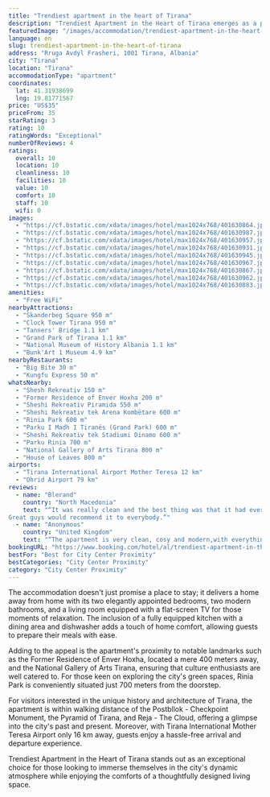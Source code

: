 ```yaml
---
title: "Trendiest apartment in the heart of Tirana"
description: "Trendiest Apartment in the Heart of Tirana emerges as a prime choice for travelers seeking a blend of comfort and convenience in Albania's vibrant capital."
featuredImage: "/images/accommodation/trendiest-apartment-in-the-heart-of-tirana-401630864.jpg"
language: en
slug: trendiest-apartment-in-the-heart-of-tirana
address: "Rruga Avdyl Frasheri, 1001 Tirana, Albania"
city: "Tirana"
location: "Tirana"
accommodationType: "apartment"
coordinates:
  lat: 41.31938699
  lng: 19.81771567
price: "US$35"
priceFrom: 35
starRating: 3
rating: 10
ratingWords: "Exceptional"
numberOfReviews: 4
ratings:
  overall: 10
  location: 10
  cleanliness: 10
  facilities: 10
  value: 10
  comfort: 10
  staff: 10
  wifi: 0
images:
  - "https://cf.bstatic.com/xdata/images/hotel/max1024x768/401630864.jpg?k=537cfe933648f0359626206ab8d9da125eee437cfdc520e2d116ef8f4857ee4e&o=&hp=1"
  - "https://cf.bstatic.com/xdata/images/hotel/max1024x768/401630987.jpg?k=6cf08e781e24909b22fe700694ce6fe9e7fbc3ef2ee57c91b4bf52814a5e61e3&o=&hp=1"
  - "https://cf.bstatic.com/xdata/images/hotel/max1024x768/401630957.jpg?k=f1835d239048577a2b69bb0ef60aa42d96cf0cf59fa157c52cee75c3900bf118&o=&hp=1"
  - "https://cf.bstatic.com/xdata/images/hotel/max1024x768/401630931.jpg?k=aa82979d8c14431acc27b598189e52e3634624eeed8bf25b010a5f0d9be192d4&o=&hp=1"
  - "https://cf.bstatic.com/xdata/images/hotel/max1024x768/401630945.jpg?k=b8ae1898df2d95886d8b301bc026ed46b5d0bd84fed8ed75d743f537d9c65ace&o=&hp=1"
  - "https://cf.bstatic.com/xdata/images/hotel/max1024x768/401630967.jpg?k=ac5f2c37e57e9736b1cf8254d7c2636fc5664e941bfb124bd072bc39123cc44a&o=&hp=1"
  - "https://cf.bstatic.com/xdata/images/hotel/max1024x768/401630867.jpg?k=4e308633414ab1576daa0a1a7fe03cd3bd8fd4428e54a2eaca203b9485808378&o=&hp=1"
  - "https://cf.bstatic.com/xdata/images/hotel/max1024x768/401630962.jpg?k=623cb6900cc21e6d89a9a2dae66bfceb2217294c13d0abd1958db05c8b8d6d40&o=&hp=1"
  - "https://cf.bstatic.com/xdata/images/hotel/max1024x768/401630883.jpg?k=59049f91273c45ff232eb3de3039961b8684db4b9bee397dd9402b836b1adb6e&o=&hp=1"
amenities:
  - "Free WiFi"
nearbyAttractions:
  - "Skanderbeg Square 950 m"
  - "Clock Tower Tirana 950 m"
  - "Tanners' Bridge 1.1 km"
  - "Grand Park of Tirana 1.1 km"
  - "National Museum of History Albania 1.1 km"
  - "Bunk'Art 1 Museum 4.9 km"
nearbyRestaurants:
  - "Big Bite 30 m"
  - "Kungfu Express 50 m"
whatsNearby:
  - "Shesh Rekreativ 150 m"
  - "Former Residence of Enver Hoxha 200 m"
  - "Sheshi Rekreativ Piramida 550 m"
  - "Sheshi Rekreativ tek Arena Kombëtare 600 m"
  - "Rinia Park 600 m"
  - "Parku I Madh I Tiranës (Grand Park) 600 m"
  - "Sheshi Rekreativ tek Stadiumi Dinamo 600 m"
  - "Parku Rinia 700 m"
  - "National Gallery of Arts Tirana 800 m"
  - "House of Leaves 800 m"
airports:
  - "Tirana International Airport Mother Teresa 12 km"
  - "Ohrid Airport 79 km"
reviews:
  - name: "Blerand"
    country: "North Macedonia"
    text: "“It was really clean and the best thing was that it had everything that you need in an apartment. The host was really helpful.
Great guys would recommend it to everybody.”"
  - name: "Anonymous"
    country: "United Kingdom"
    text: "“The apartment is very clean, cosy and modern,with everything you need (except a kettle). Coffee machine and pods are provided so can’t complain. No views from the apartment as such to talk about but the location is perfect right in the centre of...”"
bookingURL: "https://www.booking.com/hotel/al/trendiest-apartment-in-the-heart-of-tirana.en-gb.html?aid=8035640"
bestFor: "Best for City Center Proximity"
bestCategories: "City Center Proximity"
category: "City Center Proximity"
---
```


The accommodation doesn't just promise a place to stay; it delivers a home away from home with its two elegantly appointed bedrooms, two modern bathrooms, and a living room equipped with a flat-screen TV for those moments of relaxation. The inclusion of a fully equipped kitchen with a dining area and dishwasher adds a touch of home comfort, allowing guests to prepare their meals with ease.

Adding to the appeal is the apartment's proximity to notable landmarks such as the Former Residence of Enver Hoxha, located a mere 400 meters away, and the National Gallery of Arts Tirana, ensuring that culture enthusiasts are well catered to. For those keen on exploring the city's green spaces, Rinia Park is conveniently situated just 700 meters from the doorstep.

For visitors interested in the unique history and architecture of Tirana, the apartment is within walking distance of the Postbllok - Checkpoint Monument, the Pyramid of Tirana, and Reja - The Cloud, offering a glimpse into the city's past and present. Moreover, with Tirana International Mother Teresa Airport only 16 km away, guests enjoy a hassle-free arrival and departure experience.

Trendiest Apartment in the Heart of Tirana stands out as an exceptional choice for those looking to immerse themselves in the city's dynamic atmosphere while enjoying the comforts of a thoughtfully designed living space.